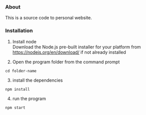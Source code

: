### About
This is a source code to personal website.

### Installation
1. Install node <br />
Download the Node.js pre-built installer for your platform from <br />
https://nodejs.org/en/download/ if not already installed <br />

2. Open the program folder from the command prompt <br />
```
cd folder-name
```
3. install the dependencies <br />
```
npm install 
```
4. run the program <br />
```
npm start
```